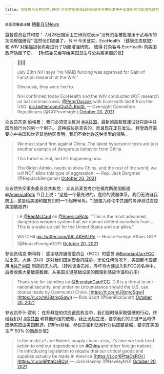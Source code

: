 ```yaml
---
title: 监督委员会共和党:彼得·打杂客向美国政府隐藏资金被批准用于武毒所的功能增强研究
---
```

`美国政要直译推` [轉載自GNews](https://gnews.org/zh-hans/1607071/)

监督委员会共和党： 7月28日国家卫生研究院表示“没有资金被批准用于武毒所的功能增强研究” 显然他们被骗了。 NIH 今天证实，EcoHealth （健康生态联盟）和 WIV 对蝙蝠冠状病毒进行了功能增强研究。 彼得·打杂客与 EcoHealth 向美国政府隐藏了它。 【附该委员会写给美国卫生与公共服务部的信】



> 🚨🚨🚨
> 
> July 28th NIH says “no NIAID funding was approved for Gain of Function research at the WIV.”
>  
> Obviously, they were lied to.
>  
> NIH confirmed today EcoHealth and the WIV conducted GOF research on bat coronaviruses.
>  [@PeterDaszak](https://twitter.com/PeterDaszak?ref_src=twsrc%5Etfw) with EcoHealth hid it from the USG. [pic.twitter.com/Ou3ZLKto0L](https://t.co/Ou3ZLKto0L)
> — Oversight Committee Republicans (@GOPoversight) [October 20, 2021](https://twitter.com/GOPoversight/status/1450934193177903105?ref_src=twsrc%5Etfw)



众议员杰克·伯格曼： 我们必须坚决反对 [#中共国](https://twitter.com/hashtag/%E4%B8%AD%E5%85%B1%E5%9B%BD?src=hashtag_click)。最新的高超音速试验只是中共国危险行为的另一个例子。 这种威胁是真实的，而且现在正在发生。 拜登政府需要向中共国和世界其他地区表明，我们不会允许这种类型的侵略。



> We must stand firm against China. The latest hypersonic tests are just another example of dangerous behavior from China. 
> 
> This threat is real, and it’s happening now.
> 
> The Biden Admin. needs to show China, and the rest of the world, we will NOT allow this type of aggression.
> — Rep. Jack Bergman (@RepJackBergman) [October 20, 2021](https://twitter.com/RepJackBergman/status/1450816719090593798?ref_src=twsrc%5Etfw)



众议院外交事务委员会共和党： 众议员麦克考尔在福克斯美国报道 [@AmericaRpts](https://twitter.com/AmericaRpts) 节目上说：“这是一个最先进的，危险的武器体系，我们无法自我防卫…这是给美国和盟友们的一个起床号角。“（链接为评论中共国的导弹测试震惊美国情报界）



> LR [@RepMcCaul](https://twitter.com/RepMcCaul?ref_src=twsrc%5Etfw) on [@AmericaRpts](https://twitter.com/AmericaRpts?ref_src=twsrc%5Etfw): "This is the most advanced, dangerous weapon system that we cannot defend ourselves from…This is a wake up call for the United States and our allies." 
>  
> WATCH⬇️ [pic.twitter.com/A6LAKHALPd](https://t.co/A6LAKHALPd)
> — House Foreign Affairs GOP (@HouseForeignGOP) [October 20, 2021](https://twitter.com/HouseForeignGOP/status/1450832587795181577?ref_src=twsrc%5Etfw)



参议员瑞克·斯科特： 感谢联邦通信委员会（FCC）的委员 [@BrendanCarrFCC](https://twitter.com/BrendanCarrFCC) 站出来。大疆（DJI）是对我们国家安全的威胁，无论任何情况下，美国都不应使用 [#共产中国](https://twitter.com/hashtag/%E5%85%B1%E4%BA%A7%E4%B8%AD%E5%9B%BD?src=hashtag_click) 制造的无人机。（转推该委员推，呼吁将大疆加入到FCC的名单中，后者收集大量敏感数据，从美国关键基础设施的图像到感应体温和心率）



> Thank you for standing up [@BrendanCarrFCC](https://twitter.com/BrendanCarrFCC?ref_src=twsrc%5Etfw). DJI is a threat to our national security, and under no circumstance should the U.S. use drones made by Communist China. [https://t.co/mU8zmgSqwi](https://t.co/mU8zmgSqwi)
> — Rick Scott (@SenRickScott) [October 20, 2021](https://twitter.com/SenRickScott/status/1450810094652899334?ref_src=twsrc%5Etfw)



参议员乔什·霍利： 在乔拜登的供应链危机当中，我们是时候采取强硬的行动，终结我们对 [#中共国](https://twitter.com/hashtag/%E4%B8%AD%E5%85%B1%E5%9B%BD?src=hashtag_click) 和其他外国的依赖。我正发起立法，要求我们的关键产品和供应确实应由美国制造。【转fox财经，参议员霍利法案针对供应链紧缩，要求在美国生产 50% 的商品价值】



> In the midst of Joe Biden’s supply chain crisis, it’s time we took bold action to end our dependence on [#China](https://twitter.com/hashtag/China?src=hash&amp;ref_src=twsrc%5Etfw) and other foreign nations. I’m introducing legislation to require that our critical goods and supplies actually be made in America [https://t.co/6PttaOsROv](https://t.co/6PttaOsROv)
> — Josh Hawley (@HawleyMO) [October 20, 2021](https://twitter.com/HawleyMO/status/1450816077525618692?ref_src=twsrc%5Etfw)

